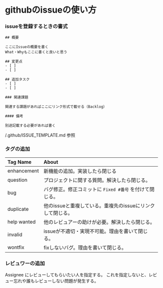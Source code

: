 
githubのissueの使い方
===================

### issueを登録するときの書式

~~~
## 概要

ここにIssueの概要を書く
What・Whyもここに書くと良いと思う

## 変更点
- [ ]
- [ ]

## 追加タスク
- [ ]
- [ ]

### 関連課題

関連する課題があればここにリンク形式で載せる（Backlog）

#### 備考

別途記載する必要があれば書く
~~~

/.github/ISSUE_TEMPLATE.md 参照

### タグの追加

| Tag Name       | About          |
| :------------- | :------------- |
| enhancement    | 新機能の追加。実装したら閉じる
| question       | プロジェクトに関する質問。解決したら閉じる。
| bug            | バグ修正。修正コミットに `Fixed #番号` を付けて閉じる。
| duplicate      | 他のissueと重複している。重複先のissueにリンクして閉じる。
| help wanted    | 他のレビュアーの助けが必要。解決したら閉じる。
| invalid        | issueが不適切・実現不可能。理由を書いて閉じる。
| wontfix        | fixしないバグ。理由を書いて閉じる。

### レビュワーの追加

Assignee にレビューしてもらいたい人を指定する。
これを指定しないと、レビュー忘れや誰もレビューしない問題が発生する。
